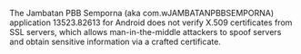The Jambatan PBB Semporna (aka com.wJAMBATANPBBSEMPORNA) application 13523.82613 for Android does not verify X.509 certificates from SSL servers, which allows man-in-the-middle attackers to spoof servers and obtain sensitive information via a crafted certificate.
